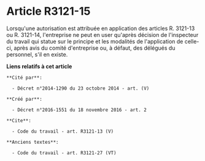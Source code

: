 # Article R3121-15

Lorsqu'une autorisation est attribuée en application des articles R. 3121-13 ou R. 3121-14, l'entreprise ne peut en user
qu'après décision de l'inspecteur du travail qui statue sur le principe et les modalités de l'application de celle-ci, après
avis du comité d'entreprise ou, à défaut, des délégués du personnel, s'il en existe.

**Liens relatifs à cet article**

	**Cité par**:

	  - Décret n°2014-1290 du 23 octobre 2014 - art. (V)

	**Créé par**:

	  - Décret n°2016-1551 du 18 novembre 2016 - art. 2

	**Cite**:

	  - Code du travail - art. R3121-13 (V)

	**Anciens textes**:

	  - Code du travail - art. R3121-27 (VT)
